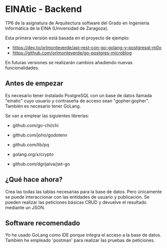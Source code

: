 # EINAtic - Backend
TP6 de la asignatura de Arquitectura software del Grado en Ingeniería Informática de la EINA (Universidad de Zaragoza).

Esta primera versión está basada en el proyecto de ejemplo:
* https://dev.to/orlmonteverde/api-rest-con-go-golang-y-postgresql-m0o
* https://github.com/orlmonteverde/go-postgres-microblog

En futuras versiones se realizarán cambios añadiendo nuevas funcionalidades.

## Antes de empezar
Es necesario tener instalado PostgreSQL con un base de datos llamada "einatic" cuyo usuario y contraseña de acceso sean "gopher:gopher".
También es necesario tener GoLang.

Se van a emplear las siguientes librerías:
* github.com/go-chi/chi

* github.com/joho/godotenv

* github.com/lib/pq

* golang.org/x/crypto

* github.com/dgrijalva/jwt-go

## ¿Qué hace ahora?
Crea las todas las tablas necesarias para la base de datos. 
Pero únicamente se puede interaccionar con las entidades de usuario y publicación.
Se pueden realizar las peticiones básicas CRUD y devuelve el resultado mediante un JSON.

## Software recomendado
Yo he usado GoLang como IDE porque integra el acceso a la base de datos.
También he empleado 'postman' para realizar las pruebas de peticiones.
